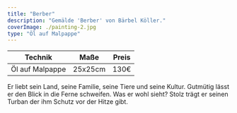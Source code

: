 ```yaml
---
title: "Berber"
description: "Gemälde 'Berber' von Bärbel Köller."
coverImage: ./painting-2.jpg
type: "Öl auf Malpappe"
---
```


| Technik         | Maße    | Preis |
|-----------------|---------|-------|
| Öl auf Malpappe | 25x25cm | 130€  |


Er liebt sein Land, seine Familie, seine Tiere und seine Kultur. Gutmütig lässt er den Blick in die Ferne schweifen. Was er wohl sieht? Stolz trägt er seinen Turban der ihm Schutz vor der Hitze gibt. 